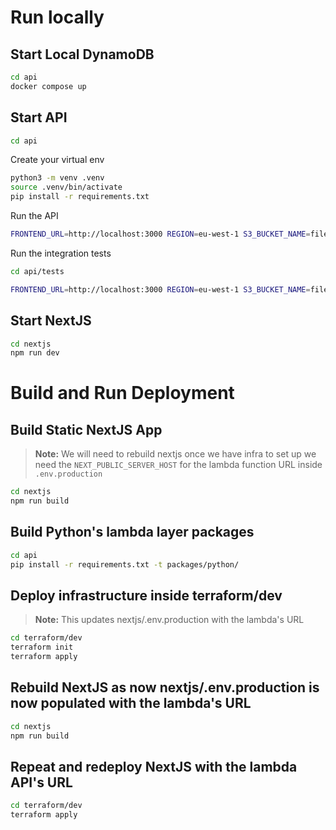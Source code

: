 # Run locally


## Start Local DynamoDB
```bash
cd api
docker compose up
```

## Start API
```bash
cd api
```
Create your virtual env
```bash
python3 -m venv .venv
source .venv/bin/activate
pip install -r requirements.txt
```

Run the API
```bash
FRONTEND_URL=http://localhost:3000 REGION=eu-west-1 S3_BUCKET_NAME=file-upload-store--dev S3_BUCKET_HTTPS_URL=d2vym4pzdzqjx3.cloudfront.net DB_PORT=8888 DB_HOST=http://localhost SERVER_HOST=http://localhost:8080 fastapi dev main.py --port 8080
```

Run the integration tests
```bash
cd api/tests

FRONTEND_URL=http://localhost:3000 REGION=eu-west-1 S3_BUCKET_NAME=file-upload-store--dev S3_BUCKET_HTTPS_URL=d2vym4pzdzqjx3.cloudfront.net DB_PORT=8888 DB_HOST=http://localhost SERVER_HOST=http://localhost:8080 pytest -vv -s -W ignore::DeprecationWarning
```


## Start NextJS
```bash
cd nextjs 
npm run dev 
```



# Build and Run Deployment

## Build Static NextJS App 
> **Note:**
> We will need to rebuild nextjs once we have infra to set up
> we need the `NEXT_PUBLIC_SERVER_HOST` for the lambda function URL inside `.env.production`

```bash
cd nextjs 
npm run build 
```

## Build Python's lambda layer packages

```bash
cd api 
pip install -r requirements.txt -t packages/python/
```

## Deploy infrastructure inside terraform/dev
> **Note:**
> This updates nextjs/.env.production with the lambda's URL

```bash
cd terraform/dev
terraform init
terraform apply
```

## Rebuild NextJS as now nextjs/.env.production is now populated with the lambda's URL
```bash
cd nextjs 
npm run build 
```

## Repeat and redeploy NextJS with the lambda API's URL
```bash
cd terraform/dev
terraform apply
```